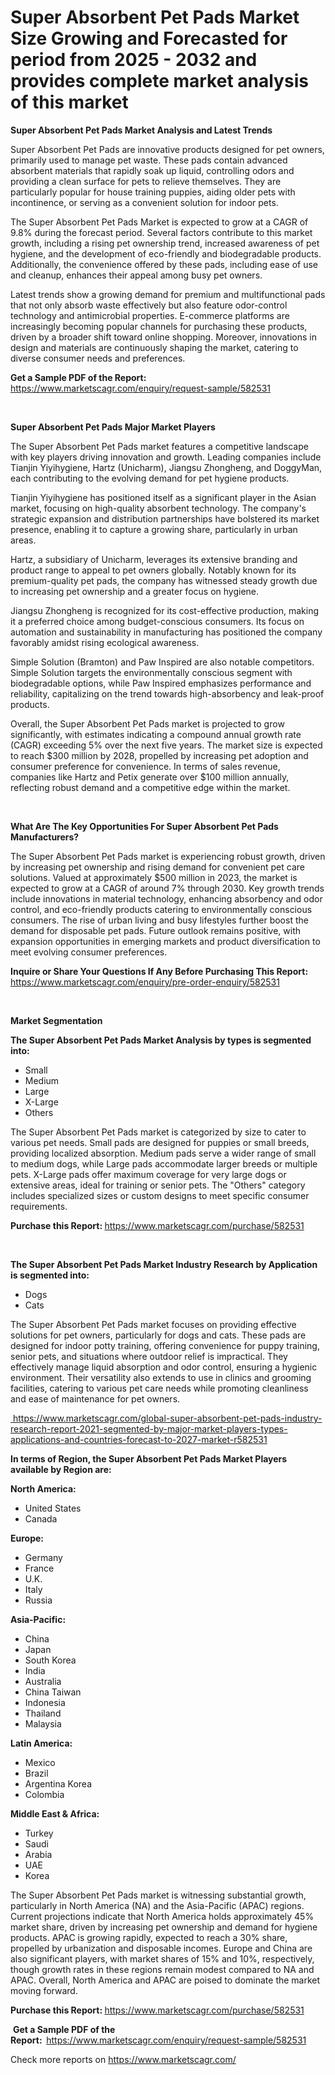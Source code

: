 <p><h1>Super Absorbent Pet Pads Market Size Growing and Forecasted for period from 2025 - 2032 and provides complete market analysis of this market</h1></p><p><strong>Super Absorbent Pet Pads Market Analysis and Latest Trends</strong></p>
<p><p>Super Absorbent Pet Pads are innovative products designed for pet owners, primarily used to manage pet waste. These pads contain advanced absorbent materials that rapidly soak up liquid, controlling odors and providing a clean surface for pets to relieve themselves. They are particularly popular for house training puppies, aiding older pets with incontinence, or serving as a convenient solution for indoor pets.</p><p>The Super Absorbent Pet Pads Market is expected to grow at a CAGR of 9.8% during the forecast period. Several factors contribute to this market growth, including a rising pet ownership trend, increased awareness of pet hygiene, and the development of eco-friendly and biodegradable products. Additionally, the convenience offered by these pads, including ease of use and cleanup, enhances their appeal among busy pet owners.</p><p>Latest trends show a growing demand for premium and multifunctional pads that not only absorb waste effectively but also feature odor-control technology and antimicrobial properties. E-commerce platforms are increasingly becoming popular channels for purchasing these products, driven by a broader shift toward online shopping. Moreover, innovations in design and materials are continuously shaping the market, catering to diverse consumer needs and preferences.</p></p>
<p><strong>Get a Sample PDF of the Report:&nbsp;</strong> <a href="https://www.marketscagr.com/enquiry/request-sample/582531?utm_campaign=2959&utm_medium=2&utm_source=Github&utm_content=ia&utm_term=23032025&utm_id=super-absorbent-pet-pads">https://www.marketscagr.com/enquiry/request-sample/582531</a></p>
<p>&nbsp;</p>
<p><strong>Super Absorbent Pet Pads Major Market Players</strong></p>
<p><p>The Super Absorbent Pet Pads market features a competitive landscape with key players driving innovation and growth. Leading companies include Tianjin Yiyihygiene, Hartz (Unicharm), Jiangsu Zhongheng, and DoggyMan, each contributing to the evolving demand for pet hygiene products.</p><p>Tianjin Yiyihygiene has positioned itself as a significant player in the Asian market, focusing on high-quality absorbent technology. The company's strategic expansion and distribution partnerships have bolstered its market presence, enabling it to capture a growing share, particularly in urban areas. </p><p>Hartz, a subsidiary of Unicharm, leverages its extensive branding and product range to appeal to pet owners globally. Notably known for its premium-quality pet pads, the company has witnessed steady growth due to increasing pet ownership and a greater focus on hygiene. </p><p>Jiangsu Zhongheng is recognized for its cost-effective production, making it a preferred choice among budget-conscious consumers. Its focus on automation and sustainability in manufacturing has positioned the company favorably amidst rising ecological awareness.</p><p>Simple Solution (Bramton) and Paw Inspired are also notable competitors. Simple Solution targets the environmentally conscious segment with biodegradable options, while Paw Inspired emphasizes performance and reliability, capitalizing on the trend towards high-absorbency and leak-proof products.</p><p>Overall, the Super Absorbent Pet Pads market is projected to grow significantly, with estimates indicating a compound annual growth rate (CAGR) exceeding 5% over the next five years. The market size is expected to reach $300 million by 2028, propelled by increasing pet adoption and consumer preference for convenience. In terms of sales revenue, companies like Hartz and Petix generate over $100 million annually, reflecting robust demand and a competitive edge within the market.</p></p>
<p>&nbsp;</p>
<p><strong>What Are The Key Opportunities For Super Absorbent Pet Pads Manufacturers?</strong></p>
<p><p>The Super Absorbent Pet Pads market is experiencing robust growth, driven by increasing pet ownership and rising demand for convenient pet care solutions. Valued at approximately $500 million in 2023, the market is expected to grow at a CAGR of around 7% through 2030. Key growth trends include innovations in material technology, enhancing absorbency and odor control, and eco-friendly products catering to environmentally conscious consumers. The rise of urban living and busy lifestyles further boost the demand for disposable pet pads. Future outlook remains positive, with expansion opportunities in emerging markets and product diversification to meet evolving consumer preferences.</p></p>
<p><strong>Inquire or Share Your Questions If Any Before Purchasing This Report:</strong> <a href="https://www.marketscagr.com/enquiry/pre-order-enquiry/582531?utm_campaign=2959&utm_medium=2&utm_source=Github&utm_content=ia&utm_term=23032025&utm_id=super-absorbent-pet-pads">https://www.marketscagr.com/enquiry/pre-order-enquiry/582531</a></p>
<p>&nbsp;</p>
<p><strong>Market Segmentation</strong></p>
<p><strong>The Super Absorbent Pet Pads Market Analysis by types is segmented into:</strong></p>
<p><ul><li>Small</li><li>Medium</li><li>Large</li><li>X-Large</li><li>Others</li></ul></p>
<p><p>The Super Absorbent Pet Pads market is categorized by size to cater to various pet needs. Small pads are designed for puppies or small breeds, providing localized absorption. Medium pads serve a wider range of small to medium dogs, while Large pads accommodate larger breeds or multiple pets. X-Large pads offer maximum coverage for very large dogs or extensive areas, ideal for training or senior pets. The "Others" category includes specialized sizes or custom designs to meet specific consumer requirements.</p></p>
<p><strong>Purchase this Report:&nbsp;</strong><a href="https://www.marketscagr.com/purchase/582531?utm_campaign=2959&utm_medium=2&utm_source=Github&utm_content=ia&utm_term=23032025&utm_id=super-absorbent-pet-pads">https://www.marketscagr.com/purchase/582531</a></p>
<p>&nbsp;</p>
<p><strong>The Super Absorbent Pet Pads Market Industry Research by Application is segmented into:</strong></p>
<p><ul><li>Dogs</li><li>Cats</li></ul></p>
<p><p>The Super Absorbent Pet Pads market focuses on providing effective solutions for pet owners, particularly for dogs and cats. These pads are designed for indoor potty training, offering convenience for puppy training, senior pets, and situations where outdoor relief is impractical. They effectively manage liquid absorption and odor control, ensuring a hygienic environment. Their versatility also extends to use in clinics and grooming facilities, catering to various pet care needs while promoting cleanliness and ease of maintenance for pet owners.</p></p>
<p><a href="https://www.marketscagr.com/global-super-absorbent-pet-pads-industry-research-report-2021-segmented-by-major-market-players-types-applications-and-countries-forecast-to-2027-market-r582531?utm_campaign=2959&utm_medium=2&utm_source=Github&utm_content=ia&utm_term=23032025&utm_id=super-absorbent-pet-pads">&nbsp;https://www.marketscagr.com/global-super-absorbent-pet-pads-industry-research-report-2021-segmented-by-major-market-players-types-applications-and-countries-forecast-to-2027-market-r582531</a></p>
<p><strong>In terms of Region, the Super Absorbent Pet Pads Market Players available by Region are:</strong></p>
<p>
    <p> <strong> North America: </strong>
        <ul>
            <li>United States</li>
            <li>Canada</li>
        </ul>
        </p> 
    <p> <strong> Europe: </strong>
        <ul>
            <li>Germany</li>
            <li>France</li>
            <li>U.K.</li>
            <li>Italy</li>
            <li>Russia</li>
        </ul>
        </p> 
    <p> <strong> Asia-Pacific: </strong>
        <ul>
            <li>China</li>
            <li>Japan</li>
            <li>South Korea</li>
            <li>India</li>
            <li>Australia</li>
            <li>China Taiwan</li>
            <li>Indonesia</li>
            <li>Thailand</li>
            <li>Malaysia</li>
        </ul>
        </p> 
    <p> <strong> Latin America: </strong>
        <ul>
            <li>Mexico</li>
            <li>Brazil</li>
            <li>Argentina Korea</li>
            <li>Colombia</li>
        </ul>
        </p> 
    <p> <strong> Middle East & Africa: </strong>
        <ul>
            <li>Turkey</li>
            <li>Saudi</li>
            <li>Arabia</li>
            <li>UAE</li>
            <li>Korea</li>
        </ul>
    </p>
    </p>
<p><p>The Super Absorbent Pet Pads market is witnessing substantial growth, particularly in North America (NA) and the Asia-Pacific (APAC) regions. Current projections indicate that North America holds approximately 45% market share, driven by increasing pet ownership and demand for hygiene products. APAC is growing rapidly, expected to reach a 30% share, propelled by urbanization and disposable incomes. Europe and China are also significant players, with market shares of 15% and 10%, respectively, though growth rates in these regions remain modest compared to NA and APAC. Overall, North America and APAC are poised to dominate the market moving forward.</p></p>
<p><strong>Purchase this Report: </strong><a href="https://www.marketscagr.com/purchase/582531?utm_campaign=2959&utm_medium=2&utm_source=Github&utm_content=ia&utm_term=23032025&utm_id=super-absorbent-pet-pads">https://www.marketscagr.com/purchase/582531</a></p>
<p>&nbsp;<strong>Get a Sample PDF of the Report:&nbsp;&nbsp;</strong><a href="https://www.marketscagr.com/enquiry/request-sample/582531?utm_campaign=2959&utm_medium=2&utm_source=Github&utm_content=ia&utm_term=23032025&utm_id=super-absorbent-pet-pads">https://www.marketscagr.com/enquiry/request-sample/582531</a></p>
<p><strong></strong></p>
<p>Check more reports on <a href="https://www.marketscagr.com/?utm_campaign=2959&utm_medium=2&utm_source=Github&utm_content=ia&utm_term=23032025&utm_id=super-absorbent-pet-pads">https://www.marketscagr.com/</a></p>